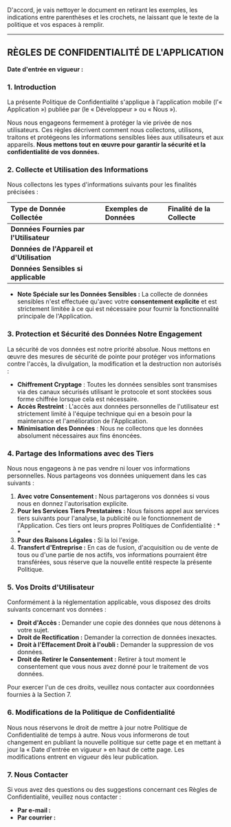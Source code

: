 D'accord, je vais nettoyer le document en retirant les exemples, les indications entre parenthèses et les crochets, ne laissant que le texte de la politique et vos espaces à remplir.

---

## RÈGLES DE CONFIDENTIALITÉ DE L'APPLICATION

**Date d'entrée en vigueur :**

### 1. Introduction

La présente Politique de Confidentialité s'applique à l'application mobile (l'« Application ») publiée par (le « Développeur » ou « Nous »).

Nous nous engageons fermement à protéger la vie privée de nos utilisateurs. Ces règles décrivent comment nous collectons, utilisons, traitons et protégeons les informations sensibles liées aux utilisateurs et aux appareils. **Nous mettons tout en œuvre pour garantir la sécurité et la confidentialité de vos données.**

### 2. Collecte et Utilisation des Informations

Nous collectons les types d'informations suivants pour les finalités précisées :

| Type de Donnée Collectée | Exemples de Données | Finalité de la Collecte |
| :--- | :--- | :--- |
| **Données Fournies par l'Utilisateur** | | |
| **Données de l'Appareil et d'Utilisation** | | |
| **Données Sensibles si applicable** | | |

* **Note Spéciale sur les Données Sensibles :** La collecte de données sensibles n'est effectuée qu'avec votre **consentement explicite** et est strictement limitée à ce qui est nécessaire pour fournir la fonctionnalité principale de l'Application.

### 3. Protection et Sécurité des Données Notre Engagement

La sécurité de vos données est notre priorité absolue. Nous mettons en œuvre des mesures de sécurité de pointe pour protéger vos informations contre l'accès, la divulgation, la modification et la destruction non autorisés :

* **Chiffrement Cryptage** : Toutes les données sensibles sont transmises via des canaux sécurisés utilisant le protocole et sont stockées sous forme chiffrée lorsque cela est nécessaire.
* **Accès Restreint** : L'accès aux données personnelles de l'utilisateur est strictement limité à l'équipe technique qui en a besoin pour la maintenance et l'amélioration de l'Application.
* **Minimisation des Données** : Nous ne collectons que les données absolument nécessaires aux fins énoncées.

### 4. Partage des Informations avec des Tiers

Nous nous engageons à ne pas vendre ni louer vos informations personnelles. Nous partageons vos données uniquement dans les cas suivants :

1.  **Avec votre Consentement :** Nous partagerons vos données si vous nous en donnez l'autorisation explicite.
2.  **Pour les Services Tiers Prestataires :** Nous faisons appel aux services tiers suivants pour l'analyse, la publicité ou le fonctionnement de l'Application. Ces tiers ont leurs propres Politiques de Confidentialité :
    *
    *
3.  **Pour des Raisons Légales :** Si la loi l'exige.
4.  **Transfert d'Entreprise :** En cas de fusion, d'acquisition ou de vente de tous ou d'une partie de nos actifs, vos informations pourraient être transférées, sous réserve que la nouvelle entité respecte la présente Politique.

### 5. Vos Droits d'Utilisateur

Conformément à la réglementation applicable, vous disposez des droits suivants concernant vos données :

* **Droit d'Accès :** Demander une copie des données que nous détenons à votre sujet.
* **Droit de Rectification :** Demander la correction de données inexactes.
* **Droit à l'Effacement Droit à l'oubli :** Demander la suppression de vos données.
* **Droit de Retirer le Consentement :** Retirer à tout moment le consentement que vous nous avez donné pour le traitement de vos données.

Pour exercer l'un de ces droits, veuillez nous contacter aux coordonnées fournies à la Section 7.

### 6. Modifications de la Politique de Confidentialité

Nous nous réservons le droit de mettre à jour notre Politique de Confidentialité de temps à autre. Nous vous informerons de tout changement en publiant la nouvelle politique sur cette page et en mettant à jour la « Date d'entrée en vigueur » en haut de cette page. Les modifications entrent en vigueur dès leur publication.

### 7. Nous Contacter

Si vous avez des questions ou des suggestions concernant ces Règles de Confidentialité, veuillez nous contacter :

* **Par e-mail :**
* **Par courrier :**
